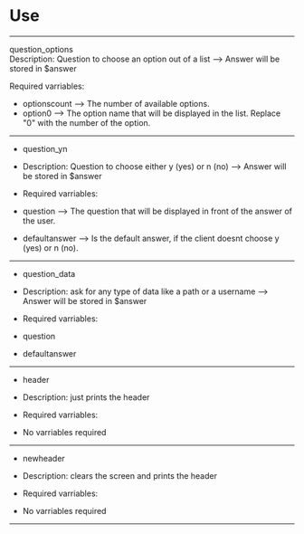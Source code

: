 # Use
---------------------------------------------------------------------------------------------------------------------------------

question_options  
Description: Question to choose an option out of a list --> Answer will be stored in $answer  
  
Required varriables:
- optionscount          --> The number of available options.
- option0               --> The option name that will be displayed in the list. Replace "0" with the number of the option.

---------------------------------------------------------------------------------------------------------------------------------

- question_yn
- Description: Question to choose either y (yes) or n (no) --> Answer will be stored in $answer


- Required varriables:
- question              --> The question that will be displayed in front of the answer of the user.
- defaultanswer         --> Is the default answer, if the client doesnt choose y (yes) or n (no).

---------------------------------------------------------------------------------------------------------------------------------

- question_data
- Description: ask for any type of data like a path or a username --> Answer will be stored in $answer


- Required varriables:
- question
- defaultanswer

---------------------------------------------------------------------------------------------------------------------------------

- header
- Description: just prints the header


- Required varriables:
- No varriables required

---------------------------------------------------------------------------------------------------------------------------------

- newheader
- Description: clears the screen and prints the header


- Required varriables:
- No varriables required

---------------------------------------------------------------------------------------------------------------------------------
